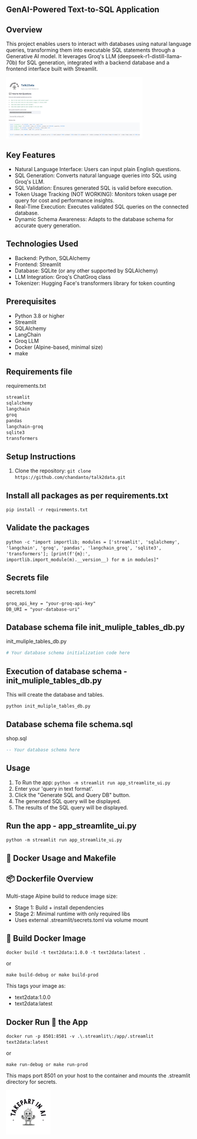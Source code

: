 ##  GenAI-Powered Text-to-SQL Application
## Overview
This project enables users to interact with databases using natural language queries, transforming them into executable SQL statements through a Generative AI model. It leverages Groq's LLM (deepseek-r1-distill-llama-70b) for SQL generation, integrated with a backend database and a frontend interface built with Streamlit.

<img src="static/logo/Talk2Data.PNG" alt="Logo" width="370"/>

## Key Features
- Natural Language Interface: Users can input plain English questions.
- SQL Generation: Converts natural language queries into SQL using Groq's LLM.
- SQL Validation: Ensures generated SQL is valid before execution.
- Token Usage Tracking (NOT WORKING): Monitors token usage per query for cost and performance insights.
- Real-Time Execution: Executes validated SQL queries on the connected database.
- Dynamic Schema Awareness: Adapts to the database schema for accurate query generation.

## Technologies Used
- Backend: Python, SQLAlchemy
- Frontend: Streamlit
- Database: SQLite (or any other supported by SQLAlchemy)
- LLM Integration: Groq's ChatGroq class
- Tokenizer: Hugging Face's transformers library for token counting

## Prerequisites
- Python 3.8 or higher
- Streamlit
- SQLAlchemy
- LangChain
- Groq LLM
- Docker (Alpine-based, minimal size)
- make 

## Requirements file
requirements.txt
```
streamlit
sqlalchemy
langchain
groq
pandas
langchain-groq
sqlite3
transformers
```
## Setup Instructions
1. Clone the repository: `git clone https://github.com/chandanto/talk2data.git`

## Install all packages as per requirements.txt
```
pip install -r requirements.txt
```

## Validate the packages 
```
python -c "import importlib; modules = ['streamlit', 'sqlalchemy', 'langchain', 'groq', 'pandas', 'langchain_groq', 'sqlite3', 'transformers']; [print(f'{m}:', importlib.import_module(m).__version__) for m in modules]"
```

## Secrets file
secrets.toml
```
groq_api_key = "your-groq-api-key"
DB_URI = "your-database-uri"
```

## Database schema file init_muliple_tables_db.py
init_muliple_tables_db.py
```python
# Your database schema initialization code here
```

## Execution of database schema - init_muliple_tables_db.py
This will create the database and tables.
```
python init_muliple_tables_db.py
```

## Database schema file schema.sql
shop.sql
```sql
-- Your database schema here
```

## Usage
1. To Run the app: `python -m streamlit run app_streamlite_ui.py`
2. Enter your 'query in text format'.
3. Click the "Generate SQL and Query DB" button.
4. The generated SQL query will be displayed.
5. The results of the SQL query will be displayed.

## Run the app - app_streamlite_ui.py
```
python -m streamlit run app_streamlite_ui.py
```

## 🐳 Docker Usage and Makefile
## 📦 Dockerfile Overview
Multi-stage Alpine build to reduce image size:
- Stage 1: Build + install dependencies
- Stage 2: Minimal runtime with only required libs
- Uses external .streamlit/secrets.toml via volume mount


## 🔧 Build Docker Image
``` 
docker build -t text2data:1.0.0 -t text2data:latest .
```
or

```
make build-debug or make build-prod
```
This tags your image as:
- text2data:1.0.0
- text2data:latest

## Docker Run 🚀 the App
```
docker run -p 8501:8501 -v .\.streamlit\:/app/.streamlit text2data:latest
```
or
```
make run-debug or make run-prod
```
This maps port 8501 on your host to the container and mounts the .streamlit directory for secrets.

<img src="static/logo/TakePart_In_AI_logo.png" alt="Logo" width="120"/>
